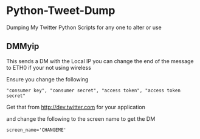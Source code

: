 Python-Tweet-Dump
=================

Dumping My Twitter Python Scripts for any one to alter or use


DMMyip
------

This sends a DM with the Local IP you can change the end of the message to ETH0 if your not using wireless

Ensure you change the following

```
"consumer key", "consumer secret", "access token", "access token secret"
```

Get that from http://dev.twitter.com for your application

and change the following to the screen name to get the DM

```
screen_name='CHANGEME'
```



